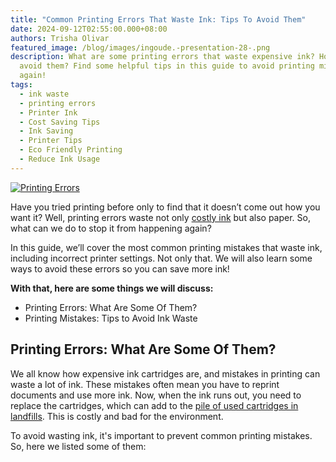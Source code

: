 ```yaml
---
title: "Common Printing Errors That Waste Ink: Tips To Avoid Them"
date: 2024-09-12T02:55:00.000+08:00
authors: Trisha Olivar
featured_image: /blog/images/ingoude.-presentation-28-.png
description: What are some printing errors that waste expensive ink? How can we
  avoid them? Find some helpful tips in this guide to avoid printing mistakes
  again!
tags:
  - ink waste
  - printing errors
  - Printer Ink
  - Cost Saving Tips
  - Ink Saving
  - Printer Tips
  - Eco Friendly Printing
  - Reduce Ink Usage
---
```

[![Printing Errors](/blog/images/ingoude.-presentation-28-.png "Common Printing Errors That Waste Ink: Tips To Avoid Them")](/blog/images/ingoude.-presentation-28-.png)

Have you tried printing before only to find that it doesn’t come out how you want it? Well, printing errors waste not only [costly ink](https://www.compandsave.com/blog/posts/why-printer-ink-is-so-expensive-factors-and-alternatives.html) but also paper. So, what can we do to stop it from happening again?

In this guide, we’ll cover the most common printing mistakes that waste ink, including incorrect printer settings. Not only that. We will also learn some ways to avoid these errors so you can save more ink!

**With that, here are some things we will discuss:**

* Printing Errors: What Are Some Of Them?
* Printing Mistakes: Tips to Avoid Ink Waste

## Printing Errors: What Are Some Of Them?

We all know how expensive ink cartridges are, and mistakes in printing can waste a lot of ink. These mistakes often mean you have to reprint documents and use more ink. Now, when the ink runs out, you need to replace the cartridges, which can add to the [pile of used cartridges in landfills](https://www.compandsave.com/blog/posts/eco-friendly-ink-cartridges-print-with-a-purpose-2024.html). This is costly and bad for the environment. 

To avoid wasting ink, it's important to prevent common printing mistakes. So, here we listed some of them:
